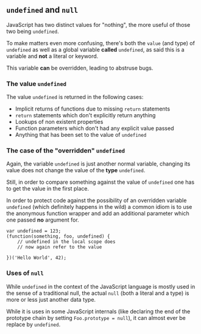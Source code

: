 ## `undefined` and `null`

JavaScript has two distinct values for "nothing", the more useful of those two
being `undefined`.

To make matters even more confusing, there's both the `value` (and type) of
`undefined` as well as a global variable **called** `undefined`, as said this is
a variable and **not** a literal or keyword.

This variable **can** be overridden, leading to abstruse bugs.

### The value `undefined`

The value `undefined` is returned in the following cases:

 - Implicit returns of functions due to missing `return` statements
 - `return` statements which don't explicitly return anything
 - Lookups of non existent properties
 - Function parameters which don't had any explicit value passed
 - Anything that has been set to the value of `undefined`


### The case of the "overridden" `undefined`

Again, the variable `undefined` is just another normal variable, changing its
value does not change the value of the **type** `undefined`.

Still, in order to compare something against the value of `undefined` one has
to get the value in the first place.

In order to protect code against the possibility of an overridden variable
`undefined` (which definitely happens in the wild) a common idiom is to use the
anonymous function wrapper and add an additional parameter which one passed
**no** argument for.

    var undefined = 123;
    (function(something, foo, undefined) {
        // undefined in the local scope does 
        // now again refer to the value

    })('Hello World', 42);

### Uses of `null`

While `undefined` in the context of the JavaScript language is mostly used in
the sense of a traditional null, the actual `null` (both a literal and a type)
is more or less just another data type.

While it is uses in some JavaScript internals (like declaring the end of the
prototype chain by setting `Foo.prototype = null`), it can almost ever be
replace by `undefined`.

